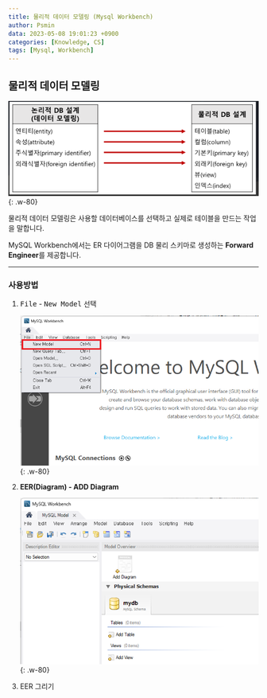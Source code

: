 ```yaml
---
title: 물리적 데이터 모델링 (Mysql Workbench)
author: Psmin
data: 2023-05-08 19:01:23 +0900
categories: [Knowledge, CS]
tags: [Mysql, Workbench]
---
```


## 물리적 데이터 모델링

![physical-modeling](/assets/img/physical-modeling.png){: .w-80}

물리적 데이터 모델링은 사용할 데이터베이스를 선택하고 실제로 테이블을 만드는 작업을 말합니다.

MySQL Workbench에서는 ER 다이어그램을 DB 물리 스키마로 생성하는 **Forward Engineer**를 제공합니다.

---

### 사용방법

1. <kbd>File</kbd> - <kbd>New Model</kbd> 선택

   ![new-model](/assets/img/new-model.png){: .w-80}

2. **EER(Diagram) - ADD Diagram**

   ![add-diagram](/assets/img/add-diagram.png)
   {: .w-80}

3. EER 그리기
